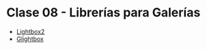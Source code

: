 # Clase 08 - Librerías para Galerías

- [Lightbox2](https://lokeshdhakar.com/projects/lightbox2/)
- [Glightbox](https://biati-digital.github.io/glightbox/)
